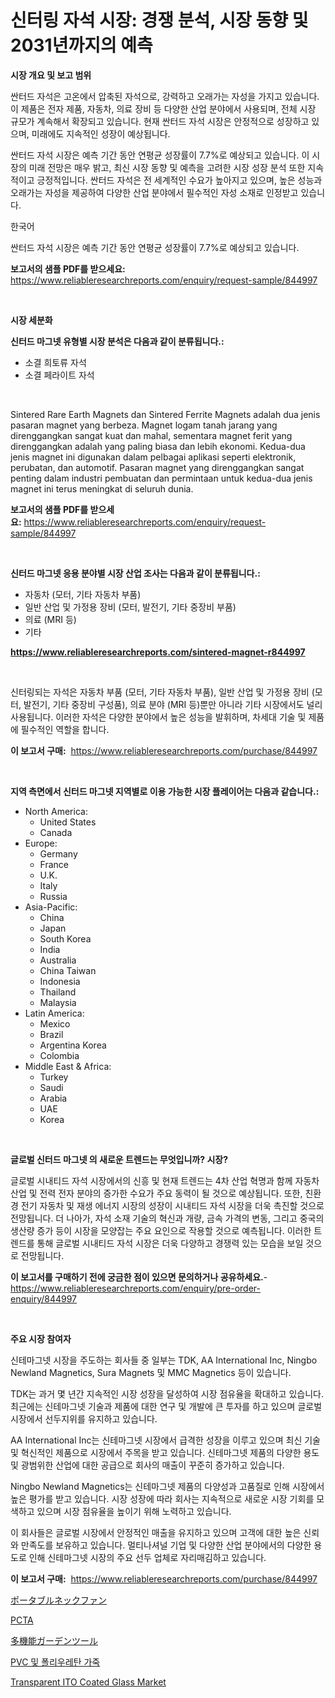 <p><h1>신터링 자석 시장: 경쟁 분석, 시장 동향 및 2031년까지의 예측</h1></p><p><strong>시장 개요 및 보고 범위</strong></p>
<p><p>싼터드 자석은 고온에서 압축된 자석으로, 강력하고 오래가는 자성을 가지고 있습니다. 이 제품은 전자 제품, 자동차, 의료 장비 등 다양한 산업 분야에서 사용되며, 전체 시장 규모가 계속해서 확장되고 있습니다. 현재 싼터드 자석 시장은 안정적으로 성장하고 있으며, 미래에도 지속적인 성장이 예상됩니다.</p><p>싼터드 자석 시장은 예측 기간 동안 연평균 성장률이 7.7%로 예상되고 있습니다. 이 시장의 미래 전망은 매우 밝고, 최신 시장 동향 및 예측을 고려한 시장 성장 분석 또한 지속적이고 긍정적입니다. 싼터드 자석은 전 세계적인 수요가 높아지고 있으며, 높은 성능과 오래가는 자성을 제공하여 다양한 산업 분야에서 필수적인 자성 소재로 인정받고 있습니다.</p><p>한국어</p><p>싼터드 자석 시장은 예측 기간 동안 연평균 성장률이 7.7%로 예상되고 있습니다.</p></p>
<p><strong>보고서의 샘플 PDF를 받으세요:</strong> <a href="https://www.reliableresearchreports.com/enquiry/request-sample/844997">https://www.reliableresearchreports.com/enquiry/request-sample/844997</a></p>
<p>&nbsp;</p>
<p><strong>시장 세분화</strong></p>
<p><strong>신터드 마그넷 유형별 시장 분석은 다음과 같이 분류됩니다.:</strong></p>
<p><ul><li>소결 희토류 자석</li><li>소결 페라이트 자석</li></ul></p>
<p>&nbsp;</p>
<p><p>Sintered Rare Earth Magnets dan Sintered Ferrite Magnets adalah dua jenis pasaran magnet yang berbeza. Magnet logam tanah jarang yang direnggangkan sangat kuat dan mahal, sementara magnet ferit yang direnggangkan adalah yang paling biasa dan lebih ekonomi. Kedua-dua jenis magnet ini digunakan dalam pelbagai aplikasi seperti elektronik, perubatan, dan automotif. Pasaran magnet yang direnggangkan sangat penting dalam industri pembuatan dan permintaan untuk kedua-dua jenis magnet ini terus meningkat di seluruh dunia.</p></p>
<p><strong>보고서의 샘플 PDF를 받으세요:</strong>&nbsp;<a href="https://www.reliableresearchreports.com/enquiry/request-sample/844997">https://www.reliableresearchreports.com/enquiry/request-sample/844997</a></p>
<p>&nbsp;</p>
<p><strong> 신터드 마그넷 응용 분야별 시장 산업 조사는 다음과 같이 분류됩니다.:</strong></p>
<p><ul><li>자동차 (모터, 기타 자동차 부품)</li><li>일반 산업 및 가정용 장비 (모터, 발전기, 기타 중장비 부품)</li><li>의료 (MRI 등)</li><li>기타</li></ul></p>
<p><strong><a href="https://www.reliableresearchreports.com/sintered-magnet-r844997">https://www.reliableresearchreports.com/sintered-magnet-r844997</a></strong></p>
<p>&nbsp;</p>
<p><p>신터링되는 자석은 자동차 부품 (모터, 기타 자동차 부품), 일반 산업 및 가정용 장비 (모터, 발전기, 기타 중장비 구성품), 의료 분야 (MRI 등)뿐만 아니라 기타 시장에서도 널리 사용됩니다. 이러한 자석은 다양한 분야에서 높은 성능을 발휘하며, 차세대 기술 및 제품에 필수적인 역할을 합니다.</p></p>
<p><strong>이 보고서 구매:</strong>&nbsp; <a href="https://www.reliableresearchreports.com/purchase/844997">https://www.reliableresearchreports.com/purchase/844997</a></p>
<p>&nbsp;</p>
<p><strong>지역 측면에서 신터드 마그넷 지역별로 이용 가능한 시장 플레이어는 다음과 같습니다.:</strong></p>
<p><ul>
    <li>
        North America:
        <ul>
            <li>United States</li>
            <li>Canada</li>
        </ul>
    </li>
    <li>
        Europe:
        <ul>
            <li>Germany</li>
            <li>France</li>
            <li>U.K.</li>
            <li>Italy</li>
            <li>Russia</li>
        </ul>
    </li>
    <li>
        Asia-Pacific:
        <ul>
            <li>China</li>
            <li>Japan</li>
            <li>South Korea</li>
            <li>India</li>
            <li>Australia</li>
            <li>China Taiwan</li>
            <li>Indonesia</li>
            <li>Thailand</li>
            <li>Malaysia</li>
        </ul>
    </li>
    <li>
        Latin America:
        <ul>
            <li>Mexico</li>
            <li>Brazil</li>
            <li>Argentina Korea</li>
            <li>Colombia</li>
        </ul>
    </li>
    <li>
        Middle East & Africa:
        <ul>
            <li>Turkey</li>
            <li>Saudi</li>
            <li>Arabia</li>
            <li>UAE</li>
            <li>Korea</li>
        </ul>
    </li>
    </ul></p>
<p>&nbsp;</p>
<p><strong>글로벌 신터드 마그넷 의 새로운 트렌드는 무엇입니까? 시장?</strong></p>
<p><p>글로벌 시내티드 자석 시장에서의 신흥 및 현재 트렌드는 4차 산업 혁명과 함께 자동차 산업 및 전력 전자 분야의 증가한 수요가 주요 동력이 될 것으로 예상됩니다. 또한, 친환경 전기 자동차 및 재생 에너지 시장의 성장이 시내티드 자석 시장을 더욱 촉진할 것으로 전망됩니다. 더 나아가, 자석 소재 기술의 혁신과 개량, 금속 가격의 변동, 그리고 중국의 생산량 증가 등이 시장을 모양잡는 주요 요인으로 작용할 것으로 예측됩니다. 이러한 트렌드를 통해 글로벌 시내티드 자석 시장은 더욱 다양하고 경쟁력 있는 모습을 보일 것으로 전망됩니다.</p></p>
<p><strong>이 보고서를 구매하기 전에 궁금한 점이 있으면 문의하거나 공유하세요.</strong>- <a href="https://www.reliableresearchreports.com/enquiry/pre-order-enquiry/844997">https://www.reliableresearchreports.com/enquiry/pre-order-enquiry/844997</a></p>
<p>&nbsp;</p>
<p><strong>주요 시장 참여자</strong></p>
<p><p>신테마그넷 시장을 주도하는 회사들 중 일부는 TDK, AA International Inc, Ningbo Newland Magnetics, Sura Magnets 및 MMC Magnetics 등이 있습니다.</p><p>TDK는 과거 몇 년간 지속적인 시장 성장을 달성하여 시장 점유율을 확대하고 있습니다. 최근에는 신테마그넷 기술과 제품에 대한 연구 및 개발에 큰 투자를 하고 있으며 글로벌 시장에서 선두지위를 유지하고 있습니다.</p><p>AA International Inc는 신테마그넷 시장에서 급격한 성장을 이루고 있으며 최신 기술 및 혁신적인 제품으로 시장에서 주목을 받고 있습니다. 신테마그넷 제품의 다양한 용도 및 광범위한 산업에 대한 공급으로 회사의 매출이 꾸준히 증가하고 있습니다.</p><p>Ningbo Newland Magnetics는 신테마그넷 제품의 다양성과 고품질로 인해 시장에서 높은 평가를 받고 있습니다. 시장 성장에 따라 회사는 지속적으로 새로운 시장 기회를 모색하고 있으며 시장 점유율을 높이기 위해 노력하고 있습니다.</p><p>이 회사들은 글로벌 시장에서 안정적인 매출을 유지하고 있으며 고객에 대한 높은 신뢰와 만족도를 보유하고 있습니다. 멀티나셔널 기업 및 다양한 산업 분야에서의 다양한 용도로 인해 신테마그넷 시장의 주요 선두 업체로 자리매김하고 있습니다.</p></p>
<p><strong>이 보고서 구매:</strong>&nbsp;&nbsp;<a href="https://www.reliableresearchreports.com/purchase/844997">https://www.reliableresearchreports.com/purchase/844997</a></p>
<p><p><a href="https://github.com/CloydAbbott2023/Market-Research-Report-List-1/blob/main/307833556198.md">ポータブルネックファン</a></p><p><a href="https://github.com/chupp85/Market-Research-Report-List-1/blob/main/354304954295.md">PCTA</a></p><p><a href="https://medium.com/@jacksonwiza1924/%E3%83%9E%E3%83%AB%E3%83%81%E6%A9%9F%E8%83%BD%E3%81%AE%E3%82%AC%E3%83%BC%E3%83%87%E3%83%B3%E3%83%84%E3%83%BC%E3%83%AB%E5%B8%82%E5%A0%B4-%E7%AB%B6%E4%BA%89%E5%88%86%E6%9E%90-%E5%B8%82%E5%A0%B4%E5%8B%95%E5%90%91-2031%E5%B9%B4%E3%81%BE%E3%81%A7%E3%81%AE%E4%BA%88%E6%B8%AC-a1422a0080c5">多機能ガーデンツール</a></p><p><a href="https://medium.com/@cierrahayes645/2024-2031-%EB%85%84%EA%B0%84-%EC%A0%84%EB%A7%9D%EB%90%98%EB%8A%94-pvc-%EB%B0%8F-pu-%EA%B0%80%EC%A3%BD-%EC%8B%9C%EC%9E%A5-%EB%8F%99%ED%96%A5%EA%B3%BC-%EC%8B%9C%EC%9E%A5-%EB%B6%84%EC%84%9D-acb816609480">PVC 및 폴리우레탄 가죽</a></p><p><a href="https://issuu.com/reportprime-2/docs/transparent-ito-coated-glass-market-size-2030.pptx">Transparent ITO Coated Glass Market</a></p></p>